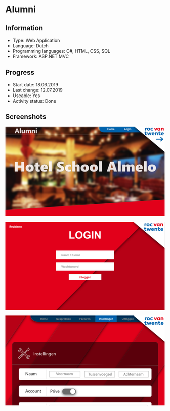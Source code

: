 # Alumni
 
## Information
- Type: Web Application
- Language: Dutch
- Programming languages: C#, HTML, CSS, SQL
- Framework: ASP.NET MVC
	
	
## Progress
- Start date: 18.06.2019
- Last change: 12.07.2019
- Useable: Yes
- Activity status: Done


## Screenshots
![Home](https://raw.githubusercontent.com/Emanuel-de-Jong/Alumni/master/Screenshots/Home.png)

![Login](https://raw.githubusercontent.com/Emanuel-de-Jong/Alumni/master/Screenshots/Login.png)

![User Settings](https://raw.githubusercontent.com/Emanuel-de-Jong/Alumni/master/Screenshots/User%20Settings.png)

